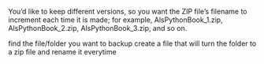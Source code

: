 You’d like to keep different
versions, so you want the ZIP file’s filename to increment each time it is
made; for example, AlsPythonBook_1.zip, AlsPythonBook_2.zip,
AlsPythonBook_3.zip, and so on.


find the file/folder you want to backup 
create a file that will turn the folder to a zip file and rename it everytime
